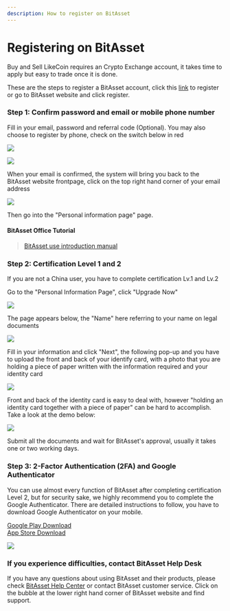 ```yaml
---
description: How to register on BitAsset
---
```


# Registering on BitAsset

Buy and Sell LikeCoin requires an Crypto Exchange account, it takes time to apply but easy to trade once it is done.

These are the steps to register a BitAsset account, click this [link](https://www.bitasset.com/reg) to register or go to BitAsset website and click register.

### Step 1: Confirm password and email or mobile phone number

Fill in your email, password and referral code \(Optional\). You may also choose to register by phone, check on the switch below in red

![](../../.gitbook/assets/bitasset-1-en.png)

![](../../.gitbook/assets/bitasset-2-en.png)

When your email is confirmed, the system will bring you back to the BitAsset website frontpage, click on the top right hand corner of your email address

![](../../.gitbook/assets/bitasset-3.png)

Then go into the "Personal information page" page.

#### BitAsset Office Tutorial

> [BitAsset use introduction manual](https://bitasset.zendesk.com/hc/en-us/articles/360012894432-BitAsset-use-introduction-manual)

### Step 2: Certification Level 1 and 2

If you are not a China user, you have to complete certification Lv.1 and Lv.2

Go to the "Personal Information Page", click "Upgrade Now"

![](../../.gitbook/assets/bitasset-4.png)

The page appears below, the "Name" here referring to your name on legal documents

![](../../.gitbook/assets/bitasset-5.png)

Fill in your information and click "Next", the following pop-up and you have to upload the front and back of your identify card, with a photo that you are holding a piece of paper written with the information required and your identity card

![](../../.gitbook/assets/bitasset-6.png)

Front and back of the identity card is easy to deal with, however "holding an identity card together with a piece of paper" can be hard to accomplish. Take a look at the demo below:

![](../../.gitbook/assets/bitasset-7.jpg)

Submit all the documents and wait for BitAsset's approval, usually it takes one or two working days.

### Step 3: 2-Factor Authentication \(2FA\) and Google Authenticator <a id="3-google-"></a>

You can use almost every function of BitAsset after completing certification Level 2, but for security sake, we highly recommend you to complete the Google Authenticator. There are detailed instructions to follow, you have to download Google Authenticator on your mobile.

[Google Play Download](https://play.google.com/store/apps/details?id=com.google.android.apps.authenticator2&hl=zh_TW)  
[App Store Download](https://apps.apple.com/hk/app/google-authenticator/id388497605)

![](../../.gitbook/assets/bitasset-8.png)

### If you experience difficulties, contact BitAsset Help Desk

If you have any questions about using BitAsset and their products,  please check [BitAsset Help Center](https://bitasset.zendesk.com/hc/en-us) or contact BitAsset customer service. Click on the bubble at the lower right hand corner of BitAsset website and find support.

